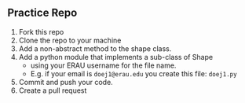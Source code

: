 ## Practice Repo

1. Fork this repo
1. Clone the repo to your machine
1. Add a non-abstract method to the shape class.
1. Add a python module that implements a sub-class of Shape
    - using your ERAU username for the file name.
    - E.g. if your email is `doej1@erau.edu` you create this file: `doej1.py`
1. Commit and push your code.
1. Create a pull request
